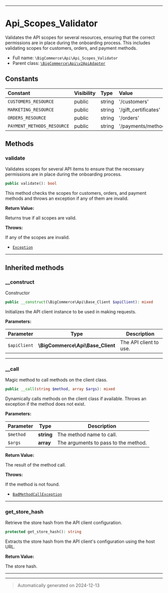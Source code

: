***

# Api_Scopes_Validator

Validates the API scopes for several resources, ensuring that the correct permissions
are in place during the onboarding process. This includes validating scopes for
customers, orders, and payment methods.



* Full name: `\BigCommerce\Api\Api_Scopes_Validator`
* Parent class: [`\BigCommerce\Api\v2ApiAdapter`](./classes/BigCommerce/Api/v2ApiAdapter.md)


## Constants

| Constant | Visibility | Type | Value |
|:---------|:-----------|:-----|:------|
|`CUSTOMERS_RESOURCE`|public|string|&#039;/customers&#039;|
|`MARKETING_RESOURCE`|public|string|&#039;/gift_certificates&#039;|
|`ORDERS_RESOURCE`|public|string|&#039;/orders&#039;|
|`PAYMENT_METHODS_RESOURCE`|public|string|&#039;/payments/methods&#039;|


## Methods


### validate

Validates scopes for several API items to ensure that the necessary permissions
are in place during the onboarding process.

```php
public validate(): bool
```

This method checks the scopes for customers, orders, and payment methods and
throws an exception if any of them are invalid.







**Return Value:**

Returns true if all scopes are valid.



**Throws:**
<p>If any of the scopes are invalid.</p>

- [`Exception`](./classes/Exception.md)



***


## Inherited methods


### __construct

Constructor

```php
public __construct(\BigCommerce\Api\Base_Client $apiClient): mixed
```

Initializes the API client instance to be used in making requests.






**Parameters:**

| Parameter | Type | Description |
|-----------|------|-------------|
| `$apiClient` | **\BigCommerce\Api\Base_Client** | The API client to use. |





***

### __call

Magic method to call methods on the client class.

```php
public __call(string $method, array $args): mixed
```

Dynamically calls methods on the client class if available. Throws an exception if the method does not exist.






**Parameters:**

| Parameter | Type | Description |
|-----------|------|-------------|
| `$method` | **string** | The method name to call. |
| `$args` | **array** | The arguments to pass to the method. |


**Return Value:**

The result of the method call.



**Throws:**
<p>If the method is not found.</p>

- [`BadMethodCallException`](./classes/BadMethodCallException.md)



***

### get_store_hash

Retrieve the store hash from the API client configuration.

```php
protected get_store_hash(): string
```

Extracts the store hash from the API client's configuration using the host URL.







**Return Value:**

The store hash.




***


***
> Automatically generated on 2024-12-13
